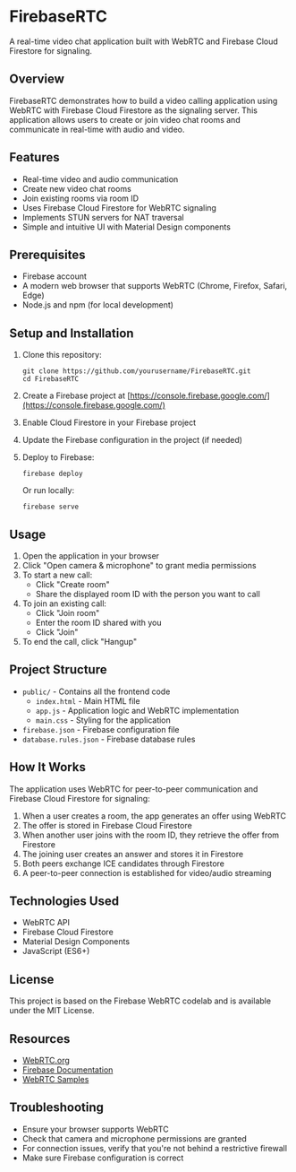 # FirebaseRTC

A real-time video chat application built with WebRTC and Firebase Cloud Firestore for signaling.

## Overview

FirebaseRTC demonstrates how to build a video calling application using WebRTC with Firebase Cloud Firestore as the signaling server. This application allows users to create or join video chat rooms and communicate in real-time with audio and video.

## Features

- Real-time video and audio communication
- Create new video chat rooms
- Join existing rooms via room ID
- Uses Firebase Cloud Firestore for WebRTC signaling
- Implements STUN servers for NAT traversal
- Simple and intuitive UI with Material Design components

## Prerequisites

- Firebase account
- A modern web browser that supports WebRTC (Chrome, Firefox, Safari, Edge)
- Node.js and npm (for local development)

## Setup and Installation

1. Clone this repository:
   ```
   git clone https://github.com/yourusername/FirebaseRTC.git
   cd FirebaseRTC
   ```

2. Create a Firebase project at [https://console.firebase.google.com/](https://console.firebase.google.com/)

3. Enable Cloud Firestore in your Firebase project

4. Update the Firebase configuration in the project (if needed)

5. Deploy to Firebase:
   ```
   firebase deploy
   ```

   Or run locally:
   ```
   firebase serve
   ```

## Usage

1. Open the application in your browser
2. Click "Open camera & microphone" to grant media permissions
3. To start a new call:
   - Click "Create room"
   - Share the displayed room ID with the person you want to call
4. To join an existing call:
   - Click "Join room"
   - Enter the room ID shared with you
   - Click "Join"
5. To end the call, click "Hangup"

## Project Structure

- `public/` - Contains all the frontend code
  - `index.html` - Main HTML file
  - `app.js` - Application logic and WebRTC implementation
  - `main.css` - Styling for the application
- `firebase.json` - Firebase configuration file
- `database.rules.json` - Firebase database rules

## How It Works

The application uses WebRTC for peer-to-peer communication and Firebase Cloud Firestore for signaling:

1. When a user creates a room, the app generates an offer using WebRTC
2. The offer is stored in Firebase Cloud Firestore
3. When another user joins with the room ID, they retrieve the offer from Firestore
4. The joining user creates an answer and stores it in Firestore
5. Both peers exchange ICE candidates through Firestore
6. A peer-to-peer connection is established for video/audio streaming

## Technologies Used

- WebRTC API
- Firebase Cloud Firestore
- Material Design Components
- JavaScript (ES6+)

## License

This project is based on the Firebase WebRTC codelab and is available under the MIT License.

## Resources

- [WebRTC.org](https://webrtc.org/)
- [Firebase Documentation](https://firebase.google.com/docs)
- [WebRTC Samples](https://webrtc.github.io/samples/)

## Troubleshooting

- Ensure your browser supports WebRTC
- Check that camera and microphone permissions are granted
- For connection issues, verify that you're not behind a restrictive firewall
- Make sure Firebase configuration is correct